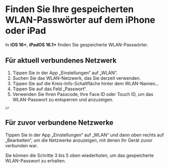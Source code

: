 # Finden Sie Ihre gespeicherten WLAN-Passwörter auf dem iPhone oder iPad

In **iOS 16+**, **iPadOS 16.1+** finden Sie gespeicherte WLAN-Passwörter.

## Für aktuell verbundenes Netzwerk

1. Tippen Sie in der App „Einstellungen“ auf „WLAN“.
2. Suchen Sie das WLAN-Netzwerk, das Sie derzeit verwenden.
3. Tippen Sie auf die Kreis-Info-Schaltfläche hinter dem WLAN-Namen<img src="https://support.apple.com/library/content/dam/edam/applecare/images/en_US/iOS/ios-16-info-circle-blue-hollow.png" alt="img" style="zoom:25%;" />
4. Tippen Sie auf das Feld „Passwort“.
5. Verwenden Sie Ihren Passcode, Ihre Face ID oder Touch ID, um das WLAN-Passwort zu entsperren und anzuzeigen.

<img src="https://support.apple.com/library/content/dam/edam/applecare/images/en_US/iOS/ios-16-iphone-14-pro-wifi-name-more-info-password-on-tap.png" alt="P" style="zoom:50%;" />



## Für zuvor verbundene Netzwerke

Tippen Sie in der App „Einstellungen“ auf „WLAN“ und dann oben rechts auf „Bearbeiten“, um die Netzwerke anzuzeigen, mit denen Ihr Gerät zuvor verbunden war.

Sie können die Schritte 3 bis 5 oben wiederholen, um das gespeicherte WLAN-Passwort zu erhalten.







